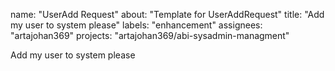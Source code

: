
name: "UserAdd Request"
about: "Template for UserAddRequest"
title: "Add my user to system please"
labels: "enhancement"
assignees: "artajohan369"
projects: "artajohan369/abi-sysadmin-managment"

 Add my user to system please

 
